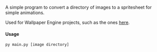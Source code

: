 A simple program to convert a directory of images to a spritesheet for simple animations.

Used for Wallpaper Engine projects, such as the ones [here](https://steamcommunity.com/id/Hawkeye1005/myworkshopfiles/?appid=431960).
#### Usage

````py main.py [image directory]````